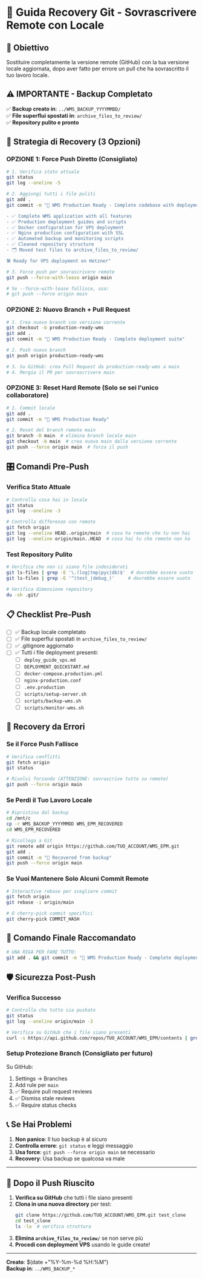 # 🔄 Guida Recovery Git - Sovrascrivere Remote con Locale

## 🎯 Obiettivo
Sostituire completamente la versione remote (GitHub) con la tua versione locale aggiornata, dopo aver fatto per errore un pull che ha sovrascritto il tuo lavoro locale.

## ⚠️ IMPORTANTE - Backup Completato
✅ **Backup creato in**: `../WMS_BACKUP_YYYYMMDD/`  
✅ **File superflui spostati in**: `archive_files_to_review/`  
✅ **Repository pulito e pronto**

## 🚀 Strategia di Recovery (3 Opzioni)

### **OPZIONE 1: Force Push Diretto (Consigliato)**

```bash
# 1. Verifica stato attuale
git status
git log --oneline -5

# 2. Aggiungi tutti i file puliti
git add .
git commit -m "🚀 WMS Production Ready - Complete codebase with deployment tools

- ✅ Complete WMS application with all features
- ✅ Production deployment guides and scripts  
- ✅ Docker configuration for VPS deployment
- ✅ Nginx production configuration with SSL
- ✅ Automated backup and monitoring scripts
- ✅ Cleaned repository structure
- 🗂️ Moved test files to archive_files_to_review/

🛠️ Ready for VPS deployment on Hetzner"

# 3. Force push per sovrascrivere remote
git push --force-with-lease origin main

# Se --force-with-lease fallisce, usa:
# git push --force origin main
```

### **OPZIONE 2: Nuovo Branch + Pull Request**

```bash
# 1. Crea nuovo branch con versione corrente
git checkout -b production-ready-wms
git add .
git commit -m "🚀 WMS Production Ready - Complete deployment suite"

# 2. Push nuovo branch
git push origin production-ready-wms

# 3. Su GitHub: crea Pull Request da production-ready-wms a main
# 4. Mergia il PR per sovrascrivere main
```

### **OPZIONE 3: Reset Hard Remote (Solo se sei l'unico collaboratore)**

```bash
# 1. Commit locale
git add .
git commit -m "🚀 WMS Production Ready"

# 2. Reset del branch remote main
git branch -D main  # elimina branch locale main
git checkout -b main  # crea nuovo main dalla versione corrente
git push --force origin main  # forza il push
```

## 🎛️ Comandi Pre-Push

### Verifica Stato Attuale
```bash
# Controlla cosa hai in locale
git status
git log --oneline -3

# Controlla differenze con remote
git fetch origin
git log --oneline HEAD..origin/main  # cosa ha remote che tu non hai
git log --oneline origin/main..HEAD  # cosa hai tu che remote non ha
```

### Test Repository Pulito
```bash
# Verifica che non ci siano file indesiderati
git ls-files | grep -E '\.(log|tmp|pyc|db)$'  # dovrebbe essere vuoto
git ls-files | grep -E '^(test_|debug_)'     # dovrebbe essere vuoto

# Verifica dimensione repository
du -sh .git/
```

## 📋 Checklist Pre-Push

- [ ] ✅ Backup locale completato
- [ ] ✅ File superflui spostati in `archive_files_to_review/`
- [ ] ✅ .gitignore aggiornato
- [ ] ✅ Tutti i file deployment presenti:
  - [ ] `deploy_guide_vps.md`
  - [ ] `DEPLOYMENT_QUICKSTART.md`
  - [ ] `docker-compose.production.yml`
  - [ ] `nginx-production.conf`
  - [ ] `.env.production`
  - [ ] `scripts/setup-server.sh`
  - [ ] `scripts/backup-wms.sh`
  - [ ] `scripts/monitor-wms.sh`

## 🚨 Recovery da Errori

### Se il Force Push Fallisce
```bash
# Verifica conflitti
git fetch origin
git status

# Risolvi forzando (ATTENZIONE: sovrascrive tutto su remote)
git push --force origin main
```

### Se Perdi il Tuo Lavoro Locale
```bash
# Ripristina dal backup
cd /mnt/c
cp -r WMS_BACKUP_YYYYMMDD WMS_EPM_RECOVERED
cd WMS_EPM_RECOVERED

# Ricollega a Git
git remote add origin https://github.com/TUO_ACCOUNT/WMS_EPM.git
git add .
git commit -m "🔄 Recovered from backup"
git push --force origin main
```

### Se Vuoi Mantenere Solo Alcuni Commit Remote
```bash
# Interactive rebase per scegliere commit
git fetch origin
git rebase -i origin/main

# O cherry-pick commit specifici
git cherry-pick COMMIT_HASH
```

## 🎯 Comando Finale Raccomandato

```bash
# UNA RIGA PER FARE TUTTO:
git add . && git commit -m "🚀 WMS Production Ready - Complete deployment suite" && git push --force-with-lease origin main
```

## 🛡️ Sicurezza Post-Push

### Verifica Successo
```bash
# Controlla che tutto sia pushato
git status
git log --oneline origin/main -3

# Verifica su GitHub che i file siano presenti
curl -s https://api.github.com/repos/TUO_ACCOUNT/WMS_EPM/contents | grep name
```

### Setup Protezione Branch (Consigliato per futuro)
Su GitHub:
1. Settings → Branches  
2. Add rule per `main`
3. ✅ Require pull request reviews
4. ✅ Dismiss stale reviews
5. ✅ Require status checks

## 📞 Se Hai Problemi

1. **Non panico**: Il tuo backup è al sicuro
2. **Controlla errore**: `git status` e leggi messaggio
3. **Usa force**: `git push --force origin main` se necessario
4. **Recovery**: Usa backup se qualcosa va male

---

## 🎉 Dopo il Push Riuscito

1. **Verifica su GitHub** che tutti i file siano presenti
2. **Clona in una nuova directory** per test:
   ```bash
   git clone https://github.com/TUO_ACCOUNT/WMS_EPM.git test_clone
   cd test_clone
   ls -la  # verifica struttura
   ```
3. **Elimina `archive_files_to_review/`** se non serve più
4. **Procedi con deployment VPS** usando le guide create!

---
**Creato**: $(date +"%Y-%m-%d %H:%M")  
**Backup in**: `../WMS_BACKUP_*`